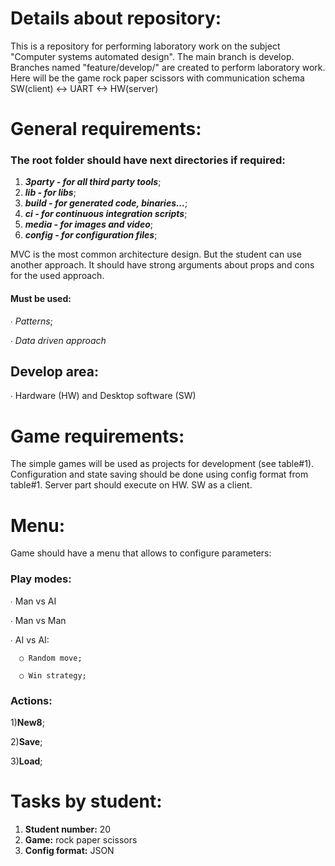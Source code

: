 # Details about repository:
This is a repository for performing laboratory work on the subject "Computer systems automated design". The main branch is develop. 
Branches named "feature/develop/<task1>" are created to perform laboratory work.
Here will be the game rock paper scissors with communication schema SW(client) <-> UART <-> HW(server)

# General requirements:
  ### The root folder should have next directories if required:
1) ***3party - for all third party tools***;
2) ***lib - for libs***;
3) ***build - for generated code, binaries…***;
4) ***ci - for continuous integration scripts***;
5) ***media - for images and video***;
6) ***config - for configuration files***;
   
MVC is the most common architecture design. But the student can use another approach. It should have strong arguments about props and cons for the used approach.

#### Must be used:

  ∙ *Patterns*;
  
  ∙ *Data driven approach*
  
## Develop area:

 ∙ Hardware (HW) and Desktop software (SW)
 
# Game requirements:

The simple games will be used as projects for development (see table#1). Configuration and state saving should be done using config format from table#1. Server part should execute on HW. SW as a client.

# Menu:
Game should have a menu that allows to configure parameters:
### Play modes:

  ∙ Man vs AI
  
  ∙ Man vs Man
  
  ∙ AI vs AI:
  
      ○ Random move;
      
      ○ Win strategy;

### Actions:

1)**New8**;

2)**Save**;

3)**Load**;

# Tasks by student:
1) **Student number:** 20
2) **Game:** rock paper scissors
3) **Config format:** JSON

